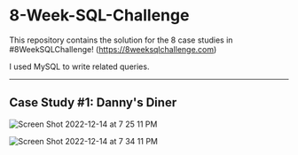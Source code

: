# 8-Week-SQL-Challenge

This repository contains the solution for the 8 case studies in #8WeekSQLChallenge! (https://8weeksqlchallenge.com)

I used MySQL to write related queries.

<hr /> 

## Case Study #1: Danny's Diner

![Screen Shot 2022-12-14 at 7 25 11 PM](https://user-images.githubusercontent.com/21101529/207677812-774337ec-e17b-4d4d-990c-f61dc52b3bb9.png)

![Screen Shot 2022-12-14 at 7 34 11 PM](https://user-images.githubusercontent.com/21101529/207708015-af5cbacd-fa94-4f70-8aa5-98645d97f2b3.png)
